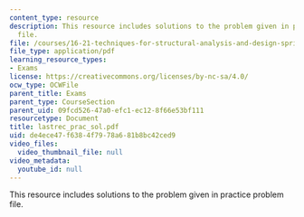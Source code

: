 ```yaml
---
content_type: resource
description: This resource includes solutions to the problem given in practice problem
  file.
file: /courses/16-21-techniques-for-structural-analysis-and-design-spring-2005/de4ece47f6384f7978a681b8bc42ced9_lastrec_prac_sol.pdf
file_type: application/pdf
learning_resource_types:
- Exams
license: https://creativecommons.org/licenses/by-nc-sa/4.0/
ocw_type: OCWFile
parent_title: Exams
parent_type: CourseSection
parent_uid: 09fcd526-47a0-efc1-ec12-8f66e53bf111
resourcetype: Document
title: lastrec_prac_sol.pdf
uid: de4ece47-f638-4f79-78a6-81b8bc42ced9
video_files:
  video_thumbnail_file: null
video_metadata:
  youtube_id: null
---
```

This resource includes solutions to the problem given in practice problem file.